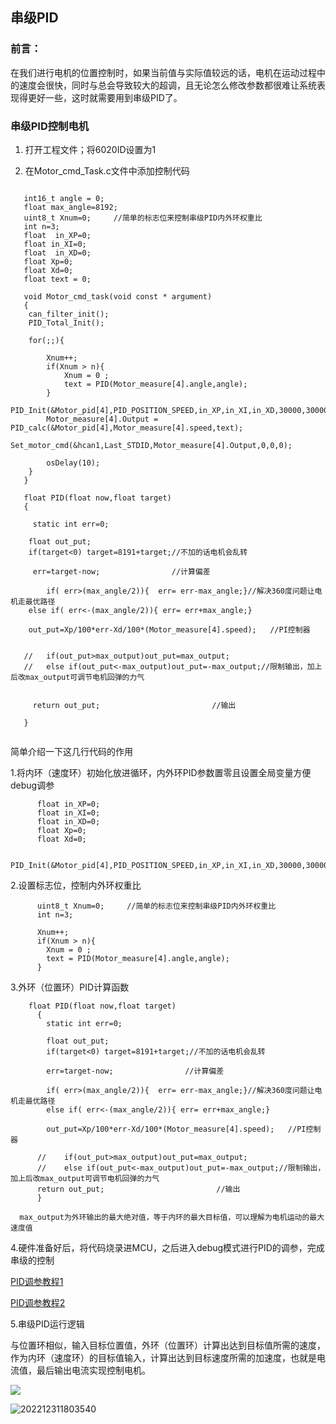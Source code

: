 ## 串级PID

### 前言：

在我们进行电机的位置控制时，如果当前值与实际值较远的话，电机在运动过程中的速度会很快，同时与总会导致较大的超调，且无论怎么修改参数都很难让系统表现得更好一些，这时就需要用到串级PID了。

### 串级PID控制电机

1. 打开工程文件；将6020ID设置为1

2. 在Motor_cmd_Task.c文件中添加控制代码
```
   
   int16_t angle = 0;
   float max_angle=8192; 
   uint8_t Xnum=0;     //简单的标志位来控制串级PID内外环权重比
   int n=3;
   float  in_XP=0;
   float in_XI=0;
   float  in_XD=0;
   float Xp=0;
   float Xd=0;
   float text = 0;
   
   void Motor_cmd_task(void const * argument)
   {
   	can_filter_init();
   	PID_Total_Init();
   
   	for(;;){
   
   		Xnum++;
   		if(Xnum > n){
   			Xnum = 0 ;
   			text = PID(Motor_measure[4].angle,angle);
   		}
   		PID_Init(&Motor_pid[4],PID_POSITION_SPEED,in_XP,in_XI,in_XD,30000,30000,0);
   		Motor_measure[4].Output = PID_calc(&Motor_pid[4],Motor_measure[4].speed,text);
   		Set_motor_cmd(&hcan1,Last_STDID,Motor_measure[4].Output,0,0,0);
   
   		osDelay(10);
   	}
   }
   
   float PID(float now,float target)
   {
   
   	 static int err=0;
   
   	float out_put;
   	if(target<0) target=8191+target;//不加的话电机会乱转
   	
   	 err=target-now;                //计算偏差
   	
   		if( err>(max_angle/2)){  err= err-max_angle;}//解决360度问题让电机走最优路径
   	else if( err<-(max_angle/2)){ err= err+max_angle;}
   	
    out_put=Xp/100*err-Xd/100*(Motor_measure[4].speed);   //PI控制器
   
     
   //	if(out_put>max_output)out_put=max_output;
   //	else if(out_put<-max_output)out_put=-max_output;//限制输出，加上后改max_output可调节电机回弹的力气
   
     
   	 return out_put;                         //输出
   	
   }
   
```
简单介绍一下这几行代码的作用

1.将内环（速度环）初始化放进循环，内外环PID参数置零且设置全局变量方便debug调参
```      
      float in_XP=0;
      float in_XI=0;
      float in_XD=0;
      float Xp=0;
      float Xd=0;
      
      PID_Init(&Motor_pid[4],PID_POSITION_SPEED,in_XP,in_XI,in_XD,30000,30000,0);      
```
2.设置标志位，控制内外环权重比
```
      uint8_t Xnum=0;     //简单的标志位来控制串级PID内外环权重比
      int n=3;
      
      Xnum++;
      if(Xnum > n){
      	Xnum = 0 ;
      	text = PID(Motor_measure[4].angle,angle);
      }
```
3.外环（位置环）PID计算函数
```
	float PID(float now,float target)
	  {
	  	static int err=0;
	  
	  	float out_put;
	  	if(target<0) target=8191+target;//不加的话电机会乱转
	  	
	    err=target-now;                //计算偏差
	  	
	    if( err>(max_angle/2)){  err= err-max_angle;}//解决360度问题让电机走最优路径
	  	else if( err<-(max_angle/2)){ err= err+max_angle;}
	  	
	    out_put=Xp/100*err-Xd/100*(Motor_measure[4].speed);   //PI控制器
	    
	  //	if(out_put>max_output)out_put=max_output;
	  //	else if(out_put<-max_output)out_put=-max_output;//限制输出，加上后改max_output可调节电机回弹的力气
	  return out_put;                         //输出
	  }
```
      max_output为外环输出的最大绝对值，等于内环的最大目标值，可以理解为电机运动的最大速度值

4.硬件准备好后，将代码烧录进MCU，之后进入debug模式进行PID的调参，完成串级的控制

   [PID调参教程1](https://blog.csdn.net/qq_45396672/article/details/118057838?spm=1001.2014.3001.5506)

   [PID调参教程2](https://blog.csdn.net/qq_45396672/article/details/118057838?spm=1001.2014.3001.5506)

5.串级PID运行逻辑

   与位置环相似，输入目标位置值，外环（位置环）计算出达到目标值所需的速度，作为内环（速度环）的目标值输入，计算出达到目标速度所需的加速度，也就是电流值，最后输出电流实现控制电机。

<img src="https://gitee.com/ZZY1031/image_-bed/raw/master/blog/202301011458741.png" />

![202212311803540](https://gitee.com/ZZY1031/image_-bed/raw/master/blog/202301011458741.png)
